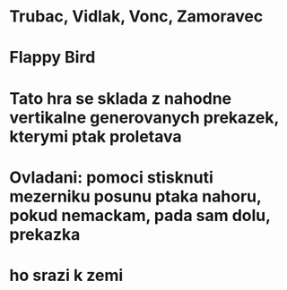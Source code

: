 # Trubac, Vidlak, Vonc, Zamoravec
# Flappy Bird
# Tato hra se sklada z nahodne vertikalne generovanych prekazek, kterymi ptak proletava
# Ovladani: pomoci stisknuti mezerniku posunu ptaka nahoru, pokud nemackam, pada sam dolu, prekazka
# ho srazi k zemi
